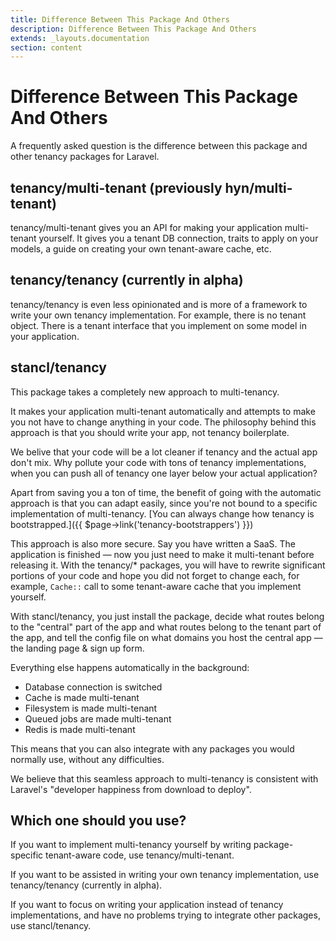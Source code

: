```yaml
---
title: Difference Between This Package And Others
description: Difference Between This Package And Others
extends: _layouts.documentation
section: content
---
```


# Difference Between This Package And Others

A frequently asked question is the difference between this package and other tenancy packages for Laravel.

## tenancy/multi-tenant (previously hyn/multi-tenant)

tenancy/multi-tenant gives you an API for making your application multi-tenant yourself. It gives you a tenant DB connection, traits to apply on your models, a guide on creating your own tenant-aware cache, etc.

## tenancy/tenancy (currently in alpha)

tenancy/tenancy is even less opinionated and is more of a framework to write your own tenancy implementation. For example, there is no tenant object. There is a tenant interface that you implement on some model in your application.

## stancl/tenancy

This package takes a completely new approach to multi-tenancy.

It makes your application multi-tenant automatically and attempts to make you not have to change anything in your code. The philosophy behind this approach is that you should write your app, not tenancy boilerplate.

We belive that your code will be a lot cleaner if tenancy and the actual app don't mix. Why pollute your code with tons of tenancy implementations, when you can push all of tenancy one layer below your actual application?

Apart from saving you a ton of time, the benefit of going with the automatic approach is that you can adapt easily, since you're not bound to a specific implementation of multi-tenancy. [You can always change how tenancy is bootstrapped.]({{ $page->link('tenancy-bootstrappers') }})

This approach is also more secure. Say you have written a SaaS. The application is finished &mdash; now you just need to make it multi-tenant before releasing it. With the tenancy/\* packages, you will have to rewrite significant portions of your code and hope you did not forget to change each, for example, `Cache::` call to some tenant-aware cache that you implement yourself.

With stancl/tenancy, you just install the package, decide what routes belong to the "central" part of the app and what routes belong to the tenant part of the app, and tell the config file on what domains you host the central app &mdash; the landing page & sign up form.

Everything else happens automatically in the background:
- Database connection is switched
- Cache is made multi-tenant
- Filesystem is made multi-tenant
- Queued jobs are made multi-tenant
- Redis is made multi-tenant

This means that you can also integrate with any packages you would normally use, without any difficulties.

We believe that this seamless approach to multi-tenancy is consistent with Laravel's "developer happiness from download to deploy".

## Which one should you use?

If you want to implement multi-tenancy yourself by writing package-specific tenant-aware code, use tenancy/multi-tenant.

If you want to be assisted in writing your own tenancy implementation, use tenancy/tenancy (currently in alpha).

If you want to focus on writing your application instead of tenancy implementations, and have no problems trying to integrate other packages, use stancl/tenancy.
